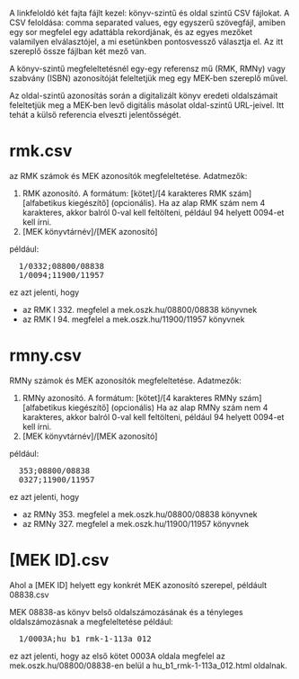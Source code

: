 A linkfeloldó két fajta fájlt kezel: könyv-szintű és oldal szintű CSV fájlokat. A CSV 
feloldása: comma separated values, egy egyszerű szövegfájl, amiben egy sor megfelel egy 
adattábla rekordjának, és az egyes mezőket valamilyen elválasztójel, a mi esetünkben
pontosvessző választja el. Az itt szereplő össze fájlban két mező van.

A könyv-szintű megfeleltetésnél egy-egy referensz mű (RMK, RMNy) vagy szabvány (ISBN) azonosítóját
feleltetjük meg egy MEK-ben szereplő művel.

Az oldal-szintű azonosítás során a digitalizált könyv eredeti oldalszámait feleltetjük meg 
a MEK-ben levő digitális másolat oldal-szintű URL-jeivel. Itt tehát a külső referencia elveszti 
jelentősségét.

# rmk.csv
az RMK számok és MEK azonosítók megfeleltetése. Adatmezők:

1) RMK azonosító. A formátum: [kötet]/[4 karakteres RMK szám][alfabetikus kiegészítő] (opcionális). 
Ha az alap RMK szám nem 4 karakteres, akkor balról 0-val kell feltölteni, például 94 helyett 0094-et kell
írni.
2) [MEK könyvtárnév]/[MEK azonosító]

például:
<pre>
  1/0332;08800/08838
  1/0094;11900/11957
</pre>
ez azt jelenti, hogy 
* az RMK I 332. megfelel a mek.oszk.hu/08800/08838 könyvnek
* az RMK I 94. megfelel a mek.oszk.hu/11900/11957 könyvnek

# rmny.csv
RMNy számok és MEK azonosítók megfeleltetése. Adatmezők:

1) RMNy azonosító. A formátum: [kötet]/[4 karakteres RMNy szám][alfabetikus kiegészítő] (opcionális)
Ha az alap RMNy szám nem 4 karakteres, akkor balról 0-val kell feltölteni, például 94 helyett 0094-et kell
írni.
2) [MEK könyvtárnév]/[MEK azonosító]

például:
<pre>
  353;08800/08838
  0327;11900/11957
</pre>
ez azt jelenti, hogy
* az RMNy 353. megfelel a mek.oszk.hu/08800/08838 könyvnek
* az RMNy 327. megfelel a mek.oszk.hu/11900/11957 könyvnek

# [MEK ID].csv
Ahol a [MEK ID] helyett egy konkrét MEK azonosító szerepel, példáult 08838.csv

MEK 08838-as könyv belső oldalszámozásának és a tényleges
oldalszámozásnak a megfeleltetése
például:
<pre>
  1/0003A;hu_b1_rmk-1-113a_012
</pre>
ez azt jelenti, hogy az első kötet 0003A oldala megfelel az mek.oszk.hu/08800/08838-en belül a hu_b1_rmk-1-113a_012.html oldalnak.
